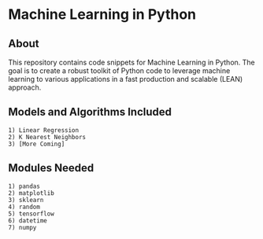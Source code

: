 # Machine Learning in Python

## About
This repository contains code snippets for Machine Learning in Python. The goal is to create a robust toolkit of Python code to leverage machine learning to various applications in a fast production and scalable (LEAN) approach.

## Models and Algorithms Included
```
1) Linear Regression
2) K Nearest Neighbors
3) [More Coming]
```

## Modules Needed
```
1) pandas
2) matplotlib
3) sklearn
4) random
5) tensorflow
6) datetime
7) numpy
```



